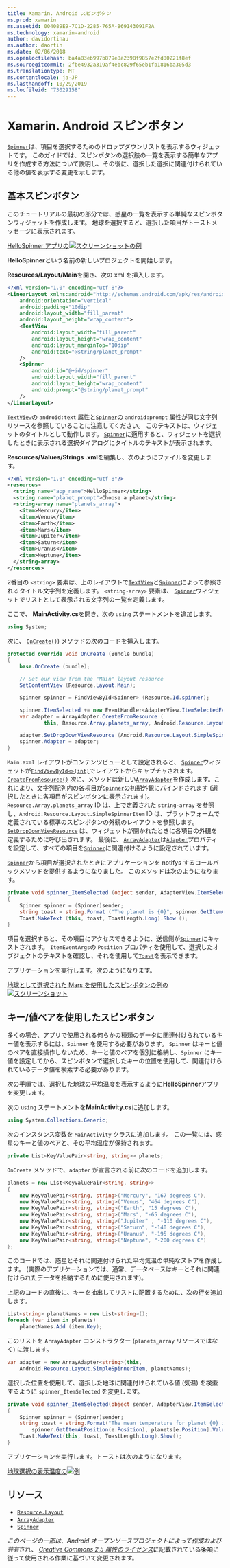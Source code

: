 ```yaml
---
title: Xamarin. Android スピンボタン
ms.prod: xamarin
ms.assetid: 004089E9-7C1D-2285-765A-B69143091F2A
ms.technology: xamarin-android
author: davidortinau
ms.author: daortin
ms.date: 02/06/2018
ms.openlocfilehash: ba4a83eb997b879e8a2398f9857e2fd80221f8ef
ms.sourcegitcommit: 2fbe4932a319af4ebc829f65eb1fb1816ba305d3
ms.translationtype: MT
ms.contentlocale: ja-JP
ms.lasthandoff: 10/29/2019
ms.locfileid: "73029158"
---
```

# <a name="xamarinandroid-spinner"></a>Xamarin. Android スピンボタン

[`Spinner`](xref:Android.Widget.Spinner)は、項目を選択するためのドロップダウンリストを表示するウィジェットです。 このガイドでは、スピンボタンの選択肢の一覧を表示する簡単なアプリを作成する方法について説明し、その後に、選択した選択に関連付けられている他の値を表示する変更を示します。

## <a name="basic-spinner"></a>基本スピンボタン

このチュートリアルの最初の部分では、惑星の一覧を表示する単純なスピンボタンウィジェットを作成します。 地球を選択すると、選択した項目がトーストメッセージに表示されます。

[HelloSpinner アプリの![スクリーンショットの例](spinner-images/01-example-screenshots-sml.png)](spinner-images/01-example-screenshots.png#lightbox)

**HelloSpinner**という名前の新しいプロジェクトを開始します。

**Resources/Layout/Main**を開き、次の xml を挿入します。

```xml
<?xml version="1.0" encoding="utf-8"?>
<LinearLayout xmlns:android="http://schemas.android.com/apk/res/android"
    android:orientation="vertical"
    android:padding="10dip"
    android:layout_width="fill_parent"
    android:layout_height="wrap_content">
    <TextView
        android:layout_width="fill_parent"
        android:layout_height="wrap_content"
        android:layout_marginTop="10dip"
        android:text="@string/planet_prompt"
    />
    <Spinner
        android:id="@+id/spinner"
        android:layout_width="fill_parent"
        android:layout_height="wrap_content"
        android:prompt="@string/planet_prompt"
    />
</LinearLayout>
```

[`TextView`](xref:Android.Widget.TextView)の `android:text` 属性と[`Spinner`](xref:Android.Widget.Spinner)の `android:prompt` 属性が同じ文字列リソースを参照していることに注意してください。 このテキストは、ウィジェットのタイトルとして動作します。 [`Spinner`](xref:Android.Widget.Spinner)に適用すると、ウィジェットを選択したときに表示される選択ダイアログにタイトルのテキストが表示されます。

**Resources/Values/Strings .xml**を編集し、次のようにファイルを変更します。

```xml
<?xml version="1.0" encoding="utf-8"?>
<resources>
  <string name="app_name">HelloSpinner</string>
  <string name="planet_prompt">Choose a planet</string>
  <string-array name="planets_array">
    <item>Mercury</item>
    <item>Venus</item>
    <item>Earth</item>
    <item>Mars</item>
    <item>Jupiter</item>
    <item>Saturn</item>
    <item>Uranus</item>
    <item>Neptune</item>
  </string-array>
</resources>
```

2番目の `<string>` 要素は、上のレイアウトで[`TextView`](xref:Android.Widget.TextView)と[`Spinner`](xref:Android.Widget.Spinner)によって参照されるタイトル文字列を定義します。
`<string-array>` 要素は、 [`Spinner`](xref:Android.Widget.Spinner)ウィジェットでリストとして表示される文字列の一覧を定義します。

ここで、 **MainActivity.cs**を開き、次の `using` ステートメントを追加します。

```csharp
using System;
```

次に、 [`OnCreate()`](xref:Android.App.Activity.OnCreate*)) メソッドの次のコードを挿入します。

```csharp
protected override void OnCreate (Bundle bundle)
{
    base.OnCreate (bundle);

    // Set our view from the "Main" layout resource
    SetContentView (Resource.Layout.Main);

    Spinner spinner = FindViewById<Spinner> (Resource.Id.spinner);

    spinner.ItemSelected += new EventHandler<AdapterView.ItemSelectedEventArgs> (spinner_ItemSelected);
    var adapter = ArrayAdapter.CreateFromResource (
            this, Resource.Array.planets_array, Android.Resource.Layout.SimpleSpinnerItem);

    adapter.SetDropDownViewResource (Android.Resource.Layout.SimpleSpinnerDropDownItem);
    spinner.Adapter = adapter;
}
```

`Main.axml` レイアウトがコンテンツビューとして設定されると、 [`Spinner`](xref:Android.Widget.Spinner)ウィジェットが[`FindViewById<>(int)`](xref:Android.App.Activity.FindViewById*)でレイアウトからキャプチャされます。
[`CreateFromResource()`](xref:Android.Widget.ArrayAdapter.CreateFromResource*)
次に、メソッドは新しい[`ArrayAdapter`](xref:Android.Widget.ArrayAdapter)を作成します。これにより、文字列配列内の各項目が[`Spinner`](xref:Android.Widget.Spinner)の初期外観にバインドされます (選択したときに各項目がスピンボタンに表示されます)。 `Resource.Array.planets_array` ID は、上で定義された `string-array` を参照し、`Android.Resource.Layout.SimpleSpinnerItem` ID は、プラットフォームで定義されている標準のスピンボタンの外観のレイアウトを参照します。
[`SetDropDownViewResource`](xref:Android.Widget.ArrayAdapter.SetDropDownViewResource*)
は、ウィジェットが開かれたときに各項目の外観を定義するために呼び出されます。 最後に、 [`ArrayAdapter`](xref:Android.Widget.ArrayAdapter)は[`Adapter`](xref:Android.Widget.ArrayAdapter)プロパティを設定して、すべての項目を[`Spinner`](xref:Android.Widget.Spinner)に関連付けるように設定されています。

[`Spinner`](xref:Android.Widget.Spinner)から項目が選択されたときにアプリケーションを notifys するコールバックメソッドを提供するようになりました。 このメソッドは次のようになります。

```csharp
private void spinner_ItemSelected (object sender, AdapterView.ItemSelectedEventArgs e)
{
    Spinner spinner = (Spinner)sender;
    string toast = string.Format ("The planet is {0}", spinner.GetItemAtPosition (e.Position));
    Toast.MakeText (this, toast, ToastLength.Long).Show ();
}
```

項目を選択すると、その項目にアクセスできるように、送信側が[`Spinner`](xref:Android.Widget.Spinner)にキャストされます。 `ItemEventArgs`の `Position` プロパティを使用して、選択したオブジェクトのテキストを確認し、それを使用して[`Toast`](xref:Android.Widget.Toast)を表示できます。

アプリケーションを実行します。次のようになります。

[地球として選択された Mars を使用したスピンボタンの例の![スクリーンショット](spinner-images/02-basic-example-sml.png)](spinner-images/02-basic-example.png#lightbox)

## <a name="spinner-using-keyvalue-pairs"></a>キー/値ペアを使用したスピンボタン

多くの場合、アプリで使用される何らかの種類のデータに関連付けられているキー値を表示するには、`Spinner` を使用する必要があります。 `Spinner` はキーと値のペアを直接操作しないため、キーと値のペアを個別に格納し、`Spinner` にキー値を設定してから、スピンボタンで選択したキーの位置を使用して、関連付けられているデータ値を検索する必要があります。 

次の手順では、選択した地球の平均温度を表示するように**HelloSpinner**アプリを変更します。

次の `using` ステートメントを**MainActivity.cs**に追加します。

```csharp
using System.Collections.Generic;
```

次のインスタンス変数を `MainActivity` クラスに追加します。
この一覧には、惑星のキーと値のペアと、その平均温度が保持されます。

```csharp
private List<KeyValuePair<string, string>> planets;
```

`OnCreate` メソッドで、`adapter` が宣言される前に次のコードを追加します。

```csharp
planets = new List<KeyValuePair<string, string>>
{
    new KeyValuePair<string, string>("Mercury", "167 degrees C"),
    new KeyValuePair<string, string>("Venus", "464 degrees C"),
    new KeyValuePair<string, string>("Earth", "15 degrees C"),
    new KeyValuePair<string, string>("Mars", "-65 degrees C"),
    new KeyValuePair<string, string>("Jupiter" , "-110 degrees C"),
    new KeyValuePair<string, string>("Saturn", "-140 degrees C"),
    new KeyValuePair<string, string>("Uranus", "-195 degrees C"),
    new KeyValuePair<string, string>("Neptune", "-200 degrees C")
};
```

このコードでは、惑星とそれに関連付けられた平均気温の単純なストアを作成します。 (実際のアプリケーションでは、通常、データベースはキーとそれに関連付けられたデータを格納するために使用されます)。

上記のコードの直後に、キーを抽出してリストに配置するために、次の行を追加します。

```csharp
List<string> planetNames = new List<string>();
foreach (var item in planets)
    planetNames.Add (item.Key);
```

このリストを `ArrayAdapter` コンストラクター (`planets_array` リソースではなく) に渡します。

```csharp
var adapter = new ArrayAdapter<string>(this,
    Android.Resource.Layout.SimpleSpinnerItem, planetNames);
```

選択した位置を使用して、選択した地球に関連付けられている値 (気温) を検索するように `spinner_ItemSelected` を変更します。

```csharp
private void spinner_ItemSelected(object sender, AdapterView.ItemSelectedEventArgs e)
{
    Spinner spinner = (Spinner)sender;
    string toast = string.Format("The mean temperature for planet {0} is {1}",
        spinner.GetItemAtPosition(e.Position), planets[e.Position].Value);
    Toast.MakeText(this, toast, ToastLength.Long).Show();
}
```

アプリケーションを実行します。トーストは次のようになります。

[地球選択の表示温度の![例](spinner-images/03-keyvalue-example-sml.png)](spinner-images/03-keyvalue-example.png#lightbox)

## <a name="resources"></a>リソース

- [`Resource.Layout`](xref:Android.Resource.Layout)
- [`ArrayAdapter`](xref:Android.Widget.ArrayAdapter)
- [`Spinner`](xref:Android.Widget.Spinner)

*このページの一部は、Android オープンソースプロジェクトによって作成および共有*され、
[*Creative Commons 2.5 属性のライセンス*](https://creativecommons.org/licenses/by/2.5/)に記載されている条項に従って使用される作業に基づいて変更されます。
